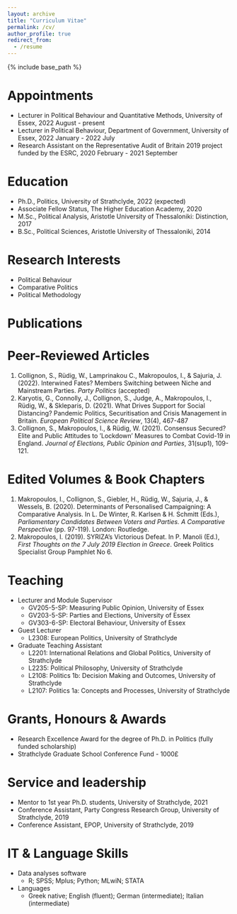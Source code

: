 ```yaml
---
layout: archive
title: "Curriculum Vitae"
permalink: /cv/
author_profile: true
redirect_from:
  - /resume
---
```


{% include base_path %}

Appointments
======
* Lecturer in Political Behaviour and Quantitative Methods, University of Essex, 2022 August - present
* Lecturer in Political Behaviour, Department of Government, University of Essex, 2022 January - 2022 July
* Research Assistant on the Representative Audit of Britain 2019 project funded by the ESRC, 2020 February - 2021 September
  
Education
======
* Ph.D., Politics, University of Strathclyde, 2022 (expected)
* Associate Fellow Status, The Higher Education Academy, 2020
* M.Sc., Political Analysis, Aristotle University of Thessaloniki: Distinction, 2017
* B.Sc., Political Sciences, Aristotle University of Thessaloniki, 2014

  
Research Interests
======
* Political Behaviour
* Comparative Politics
* Political Methodology

Publications
======
Peer-Reviewed Articles
======
1. Collignon, S., Rüdig, W., Lamprinakou C., Makropoulos, I., & Sajuria, J. (2022). Interwined Fates? Members Switching between Niche and Mainstream Parties. *Party Politics* (accepted)
2. Karyotis, G., Connolly, J., Collignon, S., Judge, A., Makropoulos, I., Rüdig, W., & Skleparis, D. (2021). What Drives Support for Social Distancing? Pandemic Politics, Securitisation and Crisis Management in Britain. *European Political Science Review*, 13(4), 467-487
3. Collignon, S., Makropoulos, I., & Rüdig, W. (2021). Consensus Secured? Elite and Public Attitudes to ’Lockdown’ Measures to Combat Covid-19 in England. *Journal of Elections, Public Opinion and Parties*, 31(sup1), 109-121.

Edited Volumes & Book Chapters
======
1. Makropoulos, I., Collignon, S., Giebler, H., Rüdig, W., Sajuria, J., & Wessels, B. (2020). Determinants of Personalised Campaigning: A Comparative Analysis. In L. De Winter, R. Karlsen & H. Schmitt (Eds.), *Parliamentary Candidates Between Voters and Parties. A Comparative Perspective* (pp. 97-119). London: Routledge.
2. Makropoulos, I. (2019). SYRIZA’s Victorious Defeat. In P. Manoli (Ed.), *First Thoughts on the 7 July 2019 Election in Greece*. Greek Politics Specialist Group Pamphlet No 6.
    
Teaching
======
* Lecturer and Module Supervisor 
  * GV205-5-SP: Measuring Public Opinion, University of Essex
  * GV203-5-SP: Parties and Elections, University of Essex 
  * GV303-6-SP: Electoral Behaviour, University of Essex
* Guest Lecturer
  * L2308: European Politics, University of Strathclyde
* Graduate Teaching Assistant
  * L2201: International Relations and Global Politics, University of Strathclyde
  * L2235: Political Philosophy, University of Strathclyde
  * L2108: Politics 1b: Decision Making and Outcomes, University of Strathclyde
  * L2107: Politics 1a: Concepts and Processes, University of Strathclyde
  
Grants, Honours & Awards
======
* Research Excellence Award for the degree of Ph.D. in Politics (fully funded scholarship)
* Strathclyde Graduate School Conference Fund - 1000£
  
Service and leadership
======
* Mentor to 1st year Ph.D. students, University of Strathclyde, 2021
* Conference Assistant, Party Congress Research Group, University of Strathclyde, 2019
* Conference Assistant, EPOP, University of Strathclyde, 2019

IT & Language Skills
======
* Data analyses software
  * R; SPSS; Mplus; Python; MLwiN; STATA
* Languages
  * Greek native; English (fluent); German (intermediate); Italian (intermediate)


